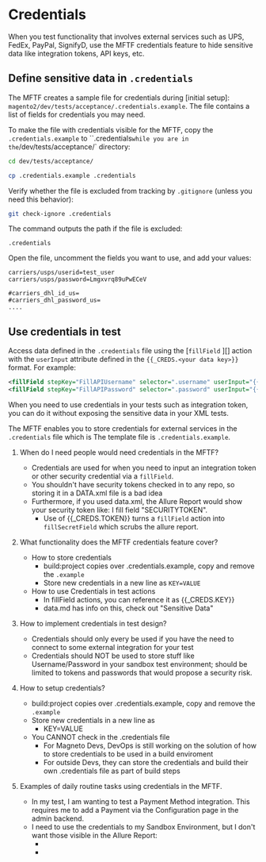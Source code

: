 ---
---

# Credentials

When you test functionality that involves external services such as UPS, FedEx, PayPal, SignifyD, use the MFTF credentials feature to hide sensitive data like integration tokens, API keys, etc.

## Define sensitive data in `.credentials`

The MFTF creates a sample file for credentials during [initial setup]: `magento2/dev/tests/acceptance/.credentials.example`.
The file contains a list of fields for credentials you may need.

To make the file with credentials visible for the MFTF, copy the `.credentials.example` to ``.credentials` while you are in the `<magento root>/dev/tests/acceptance/` directory:

```bash
cd dev/tests/acceptance/
```

```bash
cp .credentials.example .credentials
```

Verify whether the file is excluded from tracking by `.gitignore` (unless you need this behavior):

```bash
git check-ignore .credentials
```

The command outputs the path if the file is excluded:

```terminal
.credentials
```

Open the file, uncomment the fields you want to use, and add your values:

```config
carriers/usps/userid=test_user
carriers/usps/password=Lmgxvrq89uPwECeV

#carriers_dhl_id_us=
#carriers_dhl_password_us=
....
```

## Use credentials in test

Access data defined in the `.credentials` file using the [`fillField` ][] action with the `userInput` attribute defined in the `{{_CREDS.<your data key>}}` format.
For example:

```xml
<fillField stepKey="FillAPIUsername" selector=".username" userInput="{{_CREDS.PAYMENTUSER}}"/>
<fillField stepKey="FillAPIPassword" selector=".password" userInput="{{_CREDS.PAYMENTPASSWORD}}"/>
```


When you need to use credentials in your tests such as integration token, you can do it without exposing the sensitive data in your XML tests.

The MFTF enables you to store credentials for external services in the `.credentials` file which is 
The template file is `.credentials.example`.



1. When do I need people would need credentials in the MFTF?
    - Credentials are used for when you need to input an integration token or other security credential via a `fillField`.
    - You shouldn't have security tokens checked in to any repo, so storing it in a DATA.xml file is a bad idea
    - Furthermore, if you used data.xml, the Allure Report would show your security token like:
        I fill field "SECURITYTOKEN".
        - Use of {{_CREDS.TOKEN}} turns a `fillField` action into `fillSecretField` which scrubs the allure report.

2. What functionality does the MFTF credentials feature cover?
    - How to store credentials
        - build:project copies over .credentials.example, copy and remove the `.example`
        - Store new credentials in a new line as `KEY=VALUE`
    - How to use Credentials in test actions
        - In fillField actions, you can reference it as {{_CREDS.KEY}}
        - data.md has info on this, check out "Sensitive Data"

3. How to implement credentials in test design?
    - Credentials should only every be used if you have the need to connect to some external integration for your test
    - Credentials should NOT be used to store stuff like Username/Password in your sandbox test environment; should be limited to tokens and passwords that would propose a security risk.

4. How to setup credentials?
    - build:project copies over .credentials.example, copy and remove the `.example`
    - Store new credentials in a new line as
        - KEY=VALUE
    - You CANNOT check in the .credentials file
        - For Magneto Devs, DevOps is still working on the solution of how to store credentials to be used in a build enviroment
        - For outside Devs, they can store the credentials and build their own .credentials file as part of build steps

5. Examples of daily routine tasks using credentials in the MFTF.
    - In my test, I am wanting to test a Payment Method integration. This requires me to add a Payment via the Configuration page in the admin backend.
    - I need to use the credentials to my Sandbox Environment, but I don't want those visible in the Allure Report:
        - <fillField stepKey="FillAPIUsername" selector=".username" userInput="{{_CREDS.PAYMENTUSER}}"/>
        - <fillField stepKey="FillAPIPassword" selector=".password" userInput="{{_CREDS.PAYMENTPASSWORD}}"/>
  